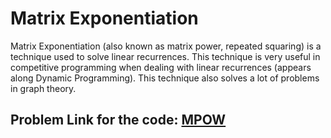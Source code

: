 # Matrix Exponentiation
Matrix Exponentiation (also known as matrix power, repeated squaring) is a technique used to solve linear recurrences. This technique is very useful in competitive programming when dealing with linear recurrences (appears along Dynamic Programming). This technique also solves a lot of problems in graph theory.

## Problem Link for the code: [MPOW](https://www.spoj.com/status/MPOW)
